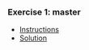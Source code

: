 ### Exercise 1: master

- [Instructions](https://github.com/saimanasak/git-and-github/blob/main/practice/git_exercises/ex1_master/question.md)
- [Solution](https://github.com/saimanasak/git-and-github/blob/main/practice/git_exercises/ex1_master/solution.md)